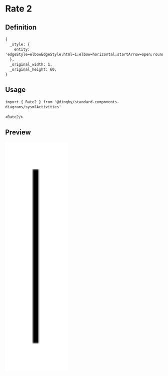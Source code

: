 # Rate 2

## Definition

```
{
  _style: { 
    entity: 'edgeStyle=elbowEdgeStyle;html=1;elbow=horizontal;startArrow=open;rounded=0;endArrow=none;verticalAlign=top;exitX=0;exitY=0.5;labelBackgroundColor=none;startSize=12;',
  },
  _original_width: 1,
  _original_height: 60,
}
```

## Usage

```
import { Rate2 } from '@dinghy/standard-components-diagrams/sysmlActivities'

<Rate2/>
```

## Preview

<img src="./rate-2.png" width="200"/>
